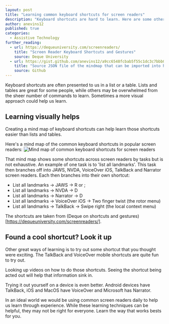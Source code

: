 ```yaml
---
layout: post
title: "Learning common keyboard shortcuts for screen readers"
description: "Keyboard shortcuts are hard to learn. Here are some other ways that can help that learning."
author: anevins12
published: true
categories:
  - Assistive Technology
further_reading:
  - url: https://dequeuniversity.com/screenreaders/
    title: "Screen Reader Keyboard Shortcuts and Gestures"
    source: Deque University
  - url: https://gist.github.com/anevins12/a9cc6548fcbab5f55c1dc3c7bbb0f4bd
    title: "Source JSON file of the mindmap that can be imported into http://app.mindmapmaker.org/"
    source: Github
---
```


Keyboard shortcuts are often presented to us in a list or a table. Lists and tables are great for some people, while others may be overwhelmed from the sheer number of commands to learn. Sometimes a more visual approach could help us learn.

## Learning visually helps
Creating a mind map of keyboard shortcuts can help learn those shortcuts easier than lists and tables. 

Here's a mind map of the common keyboard shortcuts in popular screen readers: ![Mind map of common keyboard shortcuts for screen readers](/img/posts/2020-03-28-learning-common-keyboard-shortuts-for-screenreader/common-keyboard-shortcuts-mindmap.png.png)

That mind map shows some shortcuts across screen readers by tasks but is not exhaustive. An example of one task is to 'list all landmarks'. This task then branches off into JAWS, NVDA, VoiceOver iOS, TalkBack and Narrator screen readers. Each then branches into their own shortcut:
- List all landmarks -> JAWS -> R or ;
- List all landmarks -> NVDA -> D
- List all landmarks -> Narrator -> D
- List all landmarks -> VoiceOver iOS -> Two finger twist (the rotor menu)
- List all landmarks -> TalkBack -> Swipe right (the local context menu)

The shortcuts are taken from (Deque on shortcuts and gestures)[https://dequeuniversity.com/screenreaders/].

## Found a cool shortcut? Look it up
Other great ways of learning is to try out some shortcut that you thought were exciting. The TalkBack and VoiceOver mobile shortcuts are quite fun to try out.

Looking up videos on how to do those shortcuts. Seeing the shortcut being acted out will help that information sink in.

Trying it out yourself on a device is even better. Android devices have TalkBack, iOS and MacOS have VoiceOver and Microsoft has Narrator.

In an ideal world we would be using common screen readers daily to help us learn through experience. While these learning techniques can be helpful, they may not be right for everyone. Learn the way that works bests for you.
